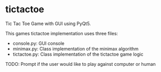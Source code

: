 # tictactoe
Tic Tac Toe Game with GUI using PyQt5. 

This games tictactoe implementation uses three files:

- console.py: GUI console
- minimax.py: Class implementation of the minimax algorithm 
- tictactoe.py: Class implementation of the tictactoe game logic

TODO:
Prompt if the user would like to play against computer or human
